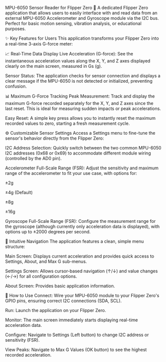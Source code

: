 MPU-6050 Sensor Reader for Flipper Zero 🚀
A dedicated Flipper Zero application that allows users to easily interface with and read data from an external MPU-6050 Accelerometer and Gyroscope module via the I2C bus. Perfect for basic motion sensing, vibration analysis, or educational purposes.

✨ Key Features for Users
This application transforms your Flipper Zero into a real-time 3-axis G-force meter:

📈 Real-Time Data Display
Live Acceleration (G-force): See the instantaneous acceleration values along the X, Y, and Z axes displayed clearly on the main screen, measured in Gs (g).

Sensor Status: The application checks for sensor connection and displays a clear message if the MPU-6050 is not detected or initialized, preventing confusion.

📊 Maximum G-Force Tracking
Peak Measurement: Track and display the maximum G-force recorded separately for the X, Y, and Z axes since the last reset. This is ideal for measuring sudden impacts or peak accelerations.

Easy Reset: A simple key press allows you to instantly reset the maximum recorded values to zero, starting a fresh measurement cycle.

⚙️ Customizable Sensor Settings
Access a Settings menu to fine-tune the sensor's behavior directly from the Flipper Zero:

I2C Address Selection: Quickly switch between the two common MPU-6050 I2C addresses (0x68 or 0x69) to accommodate different module wiring (controlled by the AD0 pin).

Accelerometer Full-Scale Range (FSR): Adjust the sensitivity and maximum range of the accelerometer to fit your use case, with options for:

±2g

±4g (Default)

±8g

±16g

Gyroscope Full-Scale Range (FSR): Configure the measurement range for the gyroscope (although currently only acceleration data is displayed), with options up to ±2000 degrees per second.

🧭 Intuitive Navigation
The application features a clean, simple menu structure:

Main Screen: Displays current acceleration and provides quick access to Settings, About, and Max G sub-menus.

Settings Screen: Allows cursor-based navigation (↑/↓) and value changes (←/→) for all configuration options.

About Screen: Provides basic application information.

📌 How to Use
Connect: Wire your MPU-6050 module to your Flipper Zero's GPIO pins, ensuring correct I2C connections (SDA, SCL).

Run: Launch the application on your Flipper Zero.

Monitor: The main screen immediately starts displaying real-time acceleration data.

Configure: Navigate to Settings (Left button) to change I2C address or sensitivity (FSR).

View Peaks: Navigate to Max G Values (OK button) to see the highest recorded acceleration.
